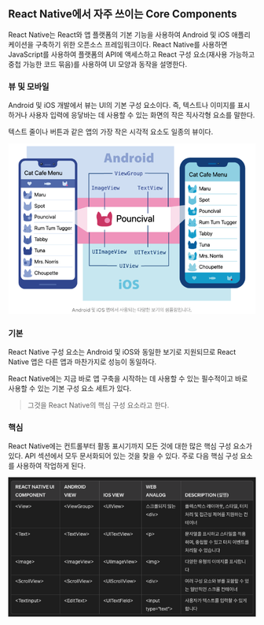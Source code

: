 ## React Native에서 자주 쓰이는 Core Components

React Native는 React와 앱 플랫폼의 기본 기능을 사용하여 Android 및 iOS 애플리케이션을 구축하기 위한 오픈소스 프레임워크이다.
React Native를 사용하면 JavaScript를 사용하여 플랫폼의 API에 액세스하고 React 구성 요소(재사용 가능하고 중첩 가능한 코드 묶음)를 사용하여 UI 모양과 동작을 설명한다. 

### 뷰 및 모바일
Android 및 iOS 개발에서 뷰는 UI의 기본 구성 요소이다. 즉, 텍스트나 이미지를 표시하거나 사용자 입력에 응닿바는 데 사용할 수 있는 화면의 작은 직사각형 요소를 말한다.

텍스트 줄이나 버튼과 같은 앱의 가장 작은 시각적 요소도 일종의 뷰이다.

![alt text](image.png)


### 기본
React Native 구성 요소는 Android 및 iOS와 동일한 보기로 지원되므로 React Native 앱은 다른 앱과 마찬가지로 성능이 동일하다. 

React Native에는 지금 바로 앱 구축을 시작하는 데 사용할 수 있는 필수적이고 바로 사용할 수 있는 기본 구성 요소 세트가 있다.
> 그것을 React Native의 핵심 구성 요소라고 한다.

### 핵심
React Native에는 컨트롤부터 활동 표시기까지 모든 것에 대한 많은 핵심 구성 요소가 있다. API 섹션에서 모두 문서화되어 있는 것을 찾을 수 있다. 
주로 다음 핵심 구성 요소를 사용하여 작업하게 된다.

![alt text](image-1.png)